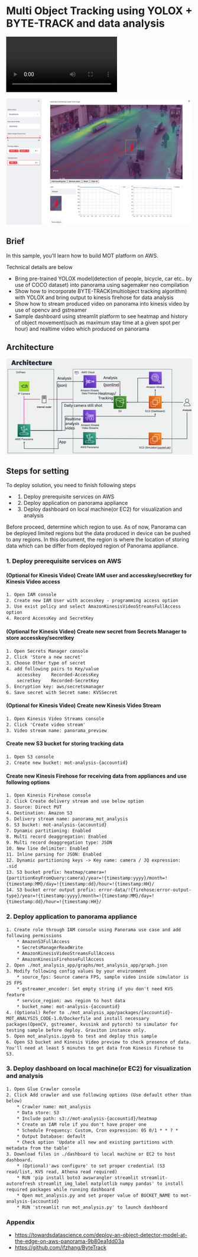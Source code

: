 # Multi Object Tracking using YOLOX + BYTE-TRACK and data analysis
<video src="doc/Showcase.mp4"></video>
<div align="center"><img src="doc/Sample_Tracking.png" width="max"></div>

## Brief 
In this sample, you'll learn how to build MOT platform on AWS.

Technical details are below
* Bring pre-trained YOLOX model(detection of people, bicycle, car etc.. by use of COCO dataset) into panorama using sagemaker neo compilation
* Show how to incorporate BYTE-TRACK(multiobject tracking algorithm) with YOLOX and bring output to kinesis firehose for data analysis
* Show how to stream produced video on panorama into kinesis video by use of opencv and gstreamer
* Sample dashboard using streamlit platform to see heatmap and history of object movement(such as maximum stay time at a given spot per hour) and realtime video which produced on panorama

## Architecture
<div align="center"><img src="doc/Sample_Architecture.png" width="max"></div>

## Steps for setting
To deploy solution, you need to finish following steps
* 1. Deploy prerequisite services on AWS
* 2. Deploy application on panorama appliance
* 3. Deploy dashboard on local machine(or EC2) for visualization and analysis

Before proceed, determine which region to use.
As of now, Panorama can be deployed limited regions but the data produced in device can be pushed to any regions.
In this document, the region is where the location of storing data which can be differ from deployed region of Panorama appliance.

### 1. Deploy prerequisite services on AWS
#### (Optional for Kinesis Video) Create IAM user and accesskey/secretkey for Kinesis Video access
```
1. Open IAM console
2. Create new IAM User with accesskey - programming access option
3. Use exist policy and select AmazonKinesisVideoStreamsFullAccess option
4. Record AccessKey and SecretKey 
```

#### (Optional for Kinesis Video) Create new secret from Secrets Manager to store accesskey/secretkey
```
1. Open Secrets Manager console
2. Click 'Store a new secret'
3. Choose Other type of secret
4. add following pairs to Key/value
    accesskey    Recorded-AccessKey
    secretkey    Recorded-SecretKey
5. Encryption key: aws/secretsmanager
6. Save secret with Secret name: KVSSecret
```

#### (Optional for Kinesis Video) Create new Kinesis Video Stream
```
1. Open Kinesis Video Streams console
2. Click 'Create video stream'
3. Video stream name: panorama_preview
```

#### Create new S3 bucket for storing tracking data
```
1. Open S3 console
2. Create new bucket: mot-analysis-{accountid}
```

#### Create new Kinesis Firehose for receiving data from appliances and use following options
```
1. Open Kinesis Firehose console
2. Click Create delivery stream and use below option
3. Source: Direct PUT
4. Destination: Amazon S3
5. Delivery stream name: panorama_mot_analysis
6. S3 bucket: mot-analysis-{accountid}
7. Dynamic partitioning: Enabled
8. Multi record deaggregation: Enabled
9. Multi record deaggregation type: JSON
10. New line delimiter: Enabled
11. Inline parsing for JSON: Enabled
12. Dynamic partitioning keys -> Key name: camera / JQ expression: .sid
13. S3 bucket prefix: heatmap/camera=!{partitionKeyFromQuery:camera}/year=!{timestamp:yyyy}/month=!{timestamp:MM}/day=!{timestamp:dd}/hour=!{timestamp:HH}/
14. S3 bucket error output prefix: error-data/!{firehose:error-output-type}/year=!{timestamp:yyyy}/month=!{timestamp:MM}/day=!{timestamp:dd}/hour=!{timestamp:HH}/
```

### 2. Deploy application to panorama appliance
```
1. Create role through IAM console using Panorama use case and add following permissions
    * AmazonS3FullAccess
    * SecretsManagerReadWrite
    * AmazonKinesisVideoStreamsFullAccess
    * AmazonKinesisFirehoseFullAccess
2. Open ./mot_analysis_app/graphs/mot_analysis_app/graph.json
3. Modify following config values by your environment
    * source_fps: Source camera FPS, sample video inside simulator is 25 FPS
    * gstreamer_encoder: Set empty string if you don't need KVS feature
    * service_region: aws region to host data
    * bucket_name: mot-analysis-{accountid}
4. (Optional) Refer to ./mot_analysis_app/packages/{accountid}-MOT_ANALYSIS_CODE-1.0/Dockerfile and install necessary packages(OpenCV, gstreamer, kvssink and pytorch) to simulator for testing sample before deploy. Graviton instance only.
5. Open mot_analysis.ipynb to test and deploy this sample
6. Open S3 bucket and Kinesis Video preview to check presence of data. You'll need at least 5 minutes to get data from Kinesis Firehose to S3.
```

### 3. Deploy dashboard on local machine(or EC2) for visualization and analysis
```
1. Open Glue Crawler console
2. Click Add crawler and use following options (Use default other than below)
    * Crawler name: mot_analysis
    * Data store: S3
    * Include path: s3://mot-analysis-{accountid}/heatmap
    * Create an IAM role if you don't have proper one
    * Schedule Frequency: Custom, Cron expression: 05 0/1 * * ? *
    * Output Database: default
    * Check option 'Update all new and existing partitions with metadata from the table'
3. Download files in ./dashboard to local machine or EC2 to host dashboard.
    * (Optional)'aws configure' to set proper credential (S3 read/list, KVS read, Athena read required)
    * RUN 'pip install boto3 awswrangler streamlit streamlit-autorefresh streamlit_img_label matplotlib numpy pandas' to install required packages while running dashboard
    * Open mot_analysis.py and set proper value of BUCKET_NAME to mot-analysis-{accountid}
    * RUN 'streamlit run mot_analysis.py' to launch dashboard
```

### Appendix
* https://towardsdatascience.com/deploy-an-object-detector-model-at-the-edge-on-aws-panorama-9b80ea1dd03a
* https://github.com/ifzhang/ByteTrack